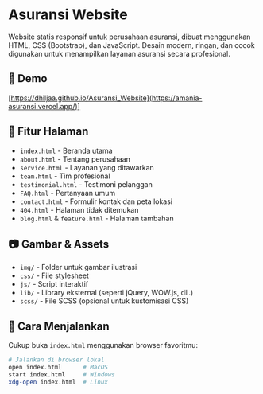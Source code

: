 # Asuransi Website

Website statis responsif untuk perusahaan asuransi, dibuat menggunakan HTML, CSS (Bootstrap), dan JavaScript. Desain modern, ringan, dan cocok digunakan untuk menampilkan layanan asuransi secara profesional.

## 🔗 Demo
[https://dhiljaa.github.io/Asuransi_Website](https://amania-asuransi.vercel.app/)]

## 📁 Fitur Halaman

- `index.html` - Beranda utama
- `about.html` - Tentang perusahaan
- `service.html` - Layanan yang ditawarkan
- `team.html` - Tim profesional
- `testimonial.html` - Testimoni pelanggan
- `FAQ.html` - Pertanyaan umum
- `contact.html` - Formulir kontak dan peta lokasi
- `404.html` - Halaman tidak ditemukan
- `blog.html` & `feature.html` - Halaman tambahan

## 📷 Gambar & Assets

- `img/` - Folder untuk gambar ilustrasi
- `css/` - File stylesheet
- `js/` - Script interaktif
- `lib/` - Library eksternal (seperti jQuery, WOW.js, dll.)
- `scss/` - File SCSS (opsional untuk kustomisasi CSS)

## 🚀 Cara Menjalankan

Cukup buka `index.html` menggunakan browser favoritmu:

```bash
# Jalankan di browser lokal
open index.html      # MacOS
start index.html     # Windows
xdg-open index.html  # Linux
